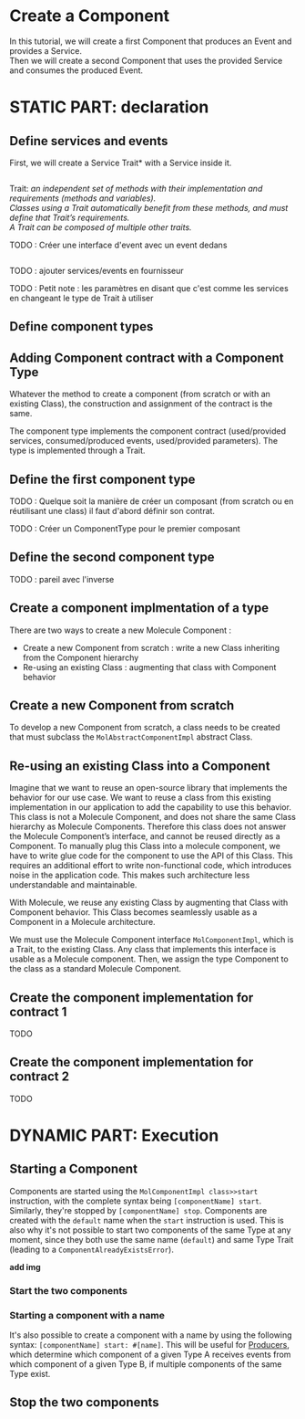 # Create a Component
In this tutorial, we will create a first Component that produces an Event and provides a Service. \
Then we will create a second Component that uses the provided Service and consumes the produced Event.

# STATIC PART: declaration

## Define services and events
First, we will create a Service Trait* 
with a Service inside it.
```smalltalk

```

Trait: *an independent set of methods with their implementation and requirements (methods and variables). \
Classes using a Trait automatically benefit from these methods, and must define that Trait’s requirements. \
A Trait can be composed of multiple other traits.*

TODO : Créer une interface d'event avec un event dedans

```smalltalk

```

TODO : ajouter services/events en fournisseur

TODO : Petit note : les paramètres en disant que c'est comme les services en changeant le type de Trait à utiliser

## Define component types

## Adding Component contract with a Component Type
Whatever the method to create a component (from scratch or with an existing Class), the construction and assignment of the contract is the same.

The component type implements the component contract (used/provided services, consumed/produced events, used/provided parameters). The type is implemented through a Trait.

## Define the first component type

TODO : Quelque soit la manière de créer un composant (from scratch ou en réutilisant une class) il faut d'abord définir son contrat.

TODO : Créer un ComponentType pour le premier composant

## Define the second component type

TODO : pareil avec l'inverse

## Create a component implmentation of a type

There are two ways to create a new Molecule Component :
- Create a new Component from scratch : write a new Class inheriting from the Component hierarchy
- Re-using an existing Class : augmenting that class with Component behavior

## Create a new Component from scratch
To develop a new Component from scratch, a class needs to be created that must subclass the `MolAbstractComponentImpl` abstract Class.

## Re-using an existing Class into a Component
Imagine that we want to reuse an open-source library that implements the behavior for our use case. We want to reuse a class from this existing implementation in our application to add the capability to use this behavior. This class is not a Molecule Component, and does not share the same Class hierarchy as Molecule Components. Therefore this class does not answer the Molecule Component’s interface, and cannot be reused directly as a Component. To manually plug this Class into a molecule component, we have to write glue code for the component to use the API of this Class. This requires an additional effort to write non-functional code, which introduces noise in the application code. This makes such architecture less understandable and maintainable.

With Molecule, we reuse any existing Class by augmenting that Class with Component behavior. This Class becomes seamlessly usable as a Component in a Molecule architecture.

We must use the Molecule Component interface `MolComponentImpl`, which is a Trait, to the existing Class. Any class that implements this interface is usable as a Molecule component. Then, we assign the type Component to the class as a standard Molecule Component.

## Create the component implementation for contract 1

TODO

## Create the component implementation for contract 2

TODO

# DYNAMIC PART: Execution

## Starting a Component
Components are started using the `MolComponentImpl class>>start` instruction, with the complete syntax being `[componentName] start`.
Similarly, they're stopped by `[componentName] stop`.
Components are created with the `default` name when the `start` instruction is used.
This is also why it's not possible to start two components of the same Type at any moment, since they both use the same name (`default`) and same Type Trait (leading to a `ComponentAlreadyExistsError`).

**add img**

### Start the two components


### Starting a component with a name
It's also possible to create a component with a name by using the following syntax: 
`[componentName] start: #[name]`.
This will be useful for [Producers](https://github.com/OpenSmock/Molecule/blob/main/documentation/Creating%20Producers.md), which determine which component of a given Type A receives events from which component of a given Type B, if multiple components of the same Type exist.

## Stop the two components
